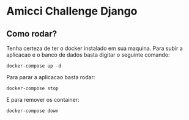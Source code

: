 # Amicci Challenge Django

## Como rodar? 
Tenha certeza de ter o docker instalado em sua maquina. Para subir a aplicacao e o banco de dados basta digitar o seguinte comando:
```
docker-compose up -d
```

Para parar a aplicacao basta rodar:
```
docker-compose stop
```

E para remover os container:
```
docker-compose down
```